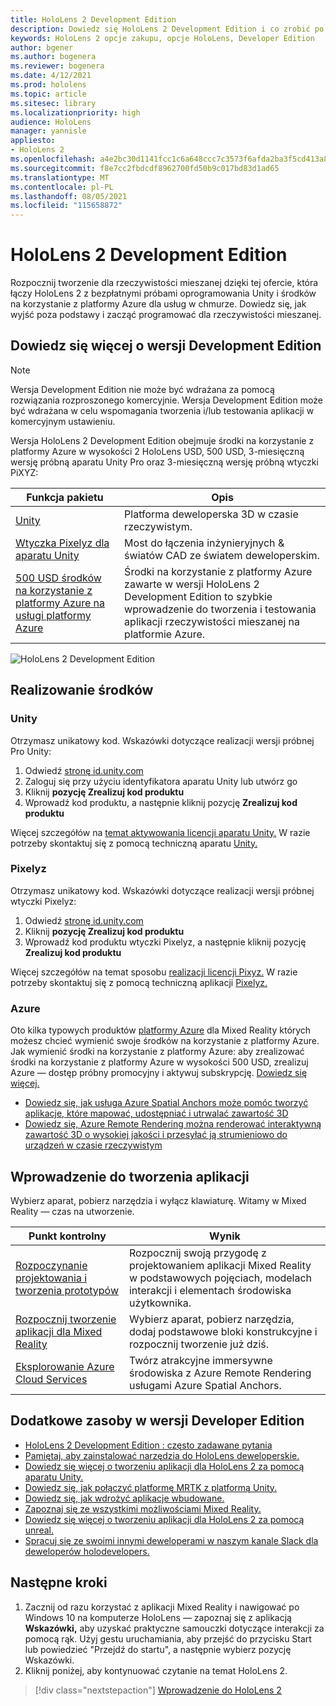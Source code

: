 ```yaml
---
title: HoloLens 2 Development Edition
description: Dowiedz się HoloLens 2 Development Edition i co zrobić po otrzymaniu własnej wersji.
keywords: HoloLens 2 opcje zakupu, opcje HoloLens, Developer Edition
author: bgener
ms.author: bogenera
ms.reviewer: bogenera
ms.date: 4/12/2021
ms.prod: hololens
ms.topic: article
ms.sitesec: library
ms.localizationpriority: high
audience: HoloLens
manager: yannisle
appliesto:
- HoloLens 2
ms.openlocfilehash: a4e2bc30d1141fcc1c6a648ccc7c3573f6afda2ba3f5cd413a8e9a69203ea617
ms.sourcegitcommit: f8e7cc2fbdcdf8962700fd50b9c017bd83d1ad65
ms.translationtype: MT
ms.contentlocale: pl-PL
ms.lasthandoff: 08/05/2021
ms.locfileid: "115658872"
---
```

# <a name="hololens-2-development-edition"></a>HoloLens 2 Development Edition

Rozpocznij tworzenie dla rzeczywistości mieszanej dzięki tej ofercie, która łączy HoloLens 2 z bezpłatnymi próbami oprogramowania Unity i środków na korzystanie z platformy Azure dla usług w chmurze. Dowiedz się, jak wyjść poza podstawy i zacząć programować dla rzeczywistości mieszanej.

## <a name="learn-about-the-development-edition"></a>Dowiedz się więcej o wersji Development Edition

> [!NOTE]
> Wersja Development Edition nie może być wdrażana za pomocą rozwiązania rozproszonego komercyjnie. Wersja Development Edition może być wdrażana w celu wspomagania tworzenia i/lub testowania aplikacji w komercyjnym ustawieniu.  

Wersja HoloLens 2 Development Edition obejmuje środki na korzystanie z platformy Azure w wysokości 2 HoloLens USD, 500 USD, 3-miesięczną wersję próbną aparatu Unity Pro oraz 3-miesięczną wersję próbną wtyczki PiXYZ:

| Funkcja pakietu | Opis |
|---|---|
|  [Unity](https://unity.com/) | Platforma deweloperska 3D w czasie rzeczywistym.   |
|  [Wtyczka Pixelyz dla aparatu Unity](https://www.pixyz-software.com/plugin/) | Most do łączenia inżynieryjnych &amp; światów CAD ze światem deweloperskim.   |
| [500 USD środków na korzystanie z platformy Azure na usługi platformy Azure](https://azure.microsoft.com/resources/) | Środki na korzystanie z platformy Azure zawarte w wersji HoloLens 2 Development Edition to szybkie wprowadzenie do tworzenia i testowania aplikacji rzeczywistości mieszanej na platformie Azure. |

![HoloLens 2 Development Edition](./images/hololens-2-dev-ed.png)

## <a name="redeem-your-credits"></a>Realizowanie środków

### <a name="unity"></a>Unity
Otrzymasz unikatowy kod. Wskazówki dotyczące realizacji wersji próbnej Pro Unity:
1. Odwiedź [stronę id.unity.com](http://id.unity.com/)
1. Zaloguj się przy użyciu identyfikatora aparatu Unity lub utwórz go
1. Kliknij **pozycję Zrealizuj kod produktu**
1. Wprowadź kod produktu, a następnie kliknij pozycję **Zrealizuj kod produktu**

Więcej szczegółów na [temat aktywowania licencji aparatu Unity.](https://support.unity3d.com/hc/articles/211438683-How-do-I-activate-my-license-) W razie potrzeby skontaktuj się z pomocą techniczną aparatu [Unity.](https://support.unity3d.com/hc)  

### <a name="pixyz"></a>Pixelyz
Otrzymasz unikatowy kod. Wskazówki dotyczące realizacji wersji próbnej wtyczki Pixelyz:
1. Odwiedź [stronę id.unity.com](http://id.unity.com/)
1. Kliknij **pozycję Zrealizuj kod produktu**
1. Wprowadź kod produktu wtyczki Pixelyz, a następnie kliknij pozycję **Zrealizuj kod produktu**

Więcej szczegółów na temat sposobu [realizacji licencji Pixyz.](https://www.pixyz-software.com/documentations/html/2020.1/review/TrialLicense.html) W razie potrzeby skontaktuj się z pomocą techniczną aplikacji [Pixelyz.](https://www.pixyz-software.com/support/)

### <a name="azure"></a>Azure
Oto kilka typowych produktów [platformy Azure](https://azure.microsoft.com/topic/mixed-reality/) dla Mixed Reality których możesz chcieć wymienić swoje środków na korzystanie z platformy Azure.
Jak wymienić środki na korzystanie z platformy Azure: aby zrealizować środki na korzystanie z platformy Azure w wysokości 500 USD, zrealizuj Azure — dostęp próbny promocyjny i aktywuj subskrypcję. [Dowiedz się więcej.](hololens2-development-edition-faq.yml#how-can-i-redeem-my--500-azure-credit-)

- [Dowiedz się, jak usługa Azure Spatial Anchors może pomóc tworzyć aplikacje, które mapować, udostępniać i utrwalać zawartość 3D](https://azure.microsoft.com/services/spatial-anchors/)
- [Dowiedz się, Azure Remote Rendering można renderować interaktywną zawartość 3D o wysokiej jakości i przesyłać ją strumieniowo do urządzeń w czasie rzeczywistym](https://azure.microsoft.com/services/remote-rendering/)

## <a name="get-started-developing"></a>Wprowadzenie do tworzenia aplikacji

Wybierz aparat, pobierz narzędzia i wyłącz klawiaturę. Witamy w Mixed Reality — czas na utworzenie.

|     Punkt kontrolny                              |     Wynik                                                                                                                    |
|---------------------------------------------|---------------------------------------------------------------------------------------------------------------------------------|
|     [Rozpoczynanie projektowania i tworzenia prototypów](/windows/mixed-reality/design/design)         |     Rozpocznij swoją przygodę z projektowaniem aplikacji Mixed Reality w podstawowych pojęciach, modelach interakcji i elementach środowiska użytkownika.     |
|     [Rozpocznij tworzenie aplikacji dla Mixed Reality](/windows/mixed-reality/develop/development?tabs=unity)    |     Wybierz aparat, pobierz narzędzia, dodaj podstawowe bloki konstrukcyjne i rozpocznij tworzenie już dziś.                                  |
|     [Eksplorowanie Azure Cloud Services](/windows/mixed-reality/develop/mixed-reality-cloud-services)            |     Twórz atrakcyjne immersywne środowiska z Azure Remote Rendering usługami Azure Spatial Anchors.                                 |

## <a name="developer-edition-additional-resources"></a>Dodatkowe zasoby w wersji Developer Edition

- [HoloLens 2 Development Edition : często zadawane pytania](hololens2-development-edition-faq.yml)
- [Pamiętaj, aby zainstalować narzędzia do HoloLens deweloperskie.](/windows/mixed-reality/develop/install-the-tools?tabs=unity)
- [Dowiedz się więcej o tworzeniu aplikacji dla HoloLens 2 za pomocą aparatu Unity.](/windows/mixed-reality/develop/unity/unity-development-overview?tabs=mrtk%2Carr%2Chl2)
- [Dowiedz się, jak połączyć platformę MRTK z platformą Unity.](/windows/mixed-reality/develop/unity/mrtk-getting-started)
- [Dowiedz się, jak wdrożyć aplikacje wbudowane.](app-deploy-overview.md)
- [Zapoznaj się ze wszystkimi możliwościami Mixed Reality.](/windows/mixed-reality/)
- [Dowiedz się więcej o tworzeniu aplikacji dla HoloLens 2 za pomocą unreal.](/windows/mixed-reality/develop/unreal/unreal-development-overview?tabs=mrtk%2Casa)
- [Spracuj się ze swoimi innymi deweloperami w naszym kanale Slack dla deweloperów holodevelopers.](https://holodevelopersslack.azurewebsites.net/)

## <a name="next-steps"></a>Następne kroki

1. Zacznij od razu korzystać z aplikacji Mixed Reality i nawigować po Windows 10 na komputerze HoloLens — zapoznaj się z aplikacją **Wskazówki,** aby uzyskać praktyczne samouczki dotyczące interakcji za pomocą rąk. Użyj gestu uruchamiania, aby przejść do przycisku Start lub powiedzieć "Przejdź do startu", a następnie wybierz pozycję Wskazówki.
1. Kliknij poniżej, aby kontynuować czytanie na temat HoloLens 2.

> [!div class="nextstepaction"]
> [Wprowadzenie do HoloLens 2](hololens2-basic-usage.md)
